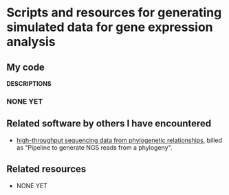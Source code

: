# Scripts and resources for generating simulated data for gene expression analysis

My code
-------

**DESCRIPTIONS**

### NONE YET


Related software by others I have encountered
--------------------------------------------

* [high-throughput sequencing data from phylogenetic relationships](https://github.com/fomightez/simulated_data/tree/master/across_phylogeny), billed as "Pipeline to generate NGS reads from a phylogeny".

Related resources
----------------

* NONE YET
